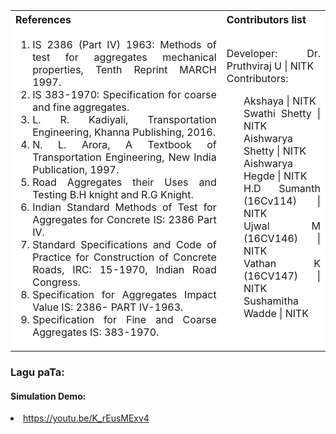 <table style="text-align:justify;">
<tr style="background-color: white">
<th>References</th>
<th>Contributors list</th>
</tr>
<tr style="text-align:justify;padding-top:0px;background-color: white">
<td style="text-align:justify;padding-top:0px">
<ol style="padding-top:0px">
<li>IS 2386 (Part IV) 1963: Methods of test for aggregates mechanical properties, Tenth Reprint MARCH 1997.</li>
<li>IS 383-1970: Specification for coarse and fine aggregates.</li>
<li>L. R. Kadiyali, Transportation Engineering, Khanna Publishing, 2016.</li>
<li>N. L. Arora, A Textbook of Transportation Engineering, New India Publication, 1997.</li>
<li>Road Aggregates their Uses and Testing B.H knight and R.G Knight.</li>
<li>Indian Standard Methods of Test for Aggregates for Concrete IS: 2386 Part IV.</li>
<li>Standard Specifications and Code of Practice for Construction of Concrete Roads, IRC: 15-1970, Indian Road Congress.</li>
<li>Specification for Aggregates Impact Value IS: 2386- PART IV-1963.</li>
<li>Specification for Fine and Coarse Aggregates IS: 383-1970.</li>
</ol>
</td>
<td style="text-align:justify;padding-top:0px">Developer: Dr. Pruthviraj U | NITK</br>
Contributors:
<ul style="list-style-type: none;">
<li>Akshaya | NITK</li>
<li>Swathi Shetty | NITK</li>
<li>Aishwarya Shetty | NITK</li>
<li>Aishwarya Hegde | NITK</li>
<li>H.D Sumanth (16Cv114) | NITK</li>
<li>Ujwal M (16CV146) | NITK</li>
<li>Vathan K (16CV147) | NITK</li>
<li>Sushamitha Wadde | NITK</li>
</ul></td>
</tr>
</table>

### Lagu paTa:

 #### Simulation Demo:
 <li><a href="https://youtu.be/K_rEusMExv4">https://youtu.be/K_rEusMExv4</a></li>
